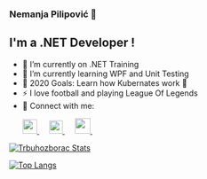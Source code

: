 ### Nemanja Pilipović 👋
## I'm a .NET Developer !
- 🔭 I’m currently on .NET Training
- 🌱 I’m currently learning WPF and Unit Testing
- 🥅 2020 Goals: Learn how Kubernates work 🤣
- ⚡ I love football and playing League Of Legends
- 🔎  Connect with me: <p>
  <a href="https://www.linkedin.com/in/nemanja-pilipovic/">
    <img src="https://img.icons8.com/ios-filled/256/000000/linkedin.svg" width="26px"/>
  </a>
  &emsp;
  <a href="https://dev.to/trbuhozborac">
    <img src="https://camo.githubusercontent.com/6bc5e62e0bf5e21ab8054b731540529bbc8e01b3/68747470733a2f2f6432666c746978307632653073622e636c6f756466726f6e742e6e65742f6465762d62616467652e737667" width="24px"/>
  </a>
  &emsp;
    <a href= "https://www.instagram.com/trbuhozborac/">
    <img src="https://img.icons8.com/ios-glyphs/256/000000/instagram-new.svg" width="28px"/>
  </a>
  &emsp;
</p>

<p>
  <a href="https://github.com/Trbuhozborac" class="rich-diff-level-one">
    <img src="https://github-readme-stats.vercel.app/api?username=trbuhozborac&title_color=333&text_color=777" alt="Trbuhozborac Stats" >
  </a>
</p>

[![Top Langs](https://github-readme-stats.vercel.app/api/top-langs/?username=Trbuhozborac)](https://github.com/Trbuhozborac/)


